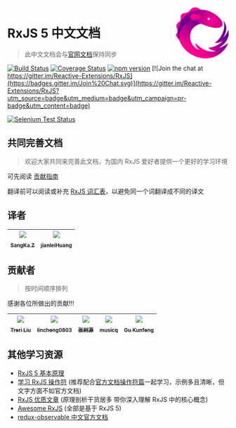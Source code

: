 <img src="doc/asset/Rx_Logo_S.png" alt="logo" height="120" align="right" />

# RxJS 5 中文文档

> 此中文文档会与[官网文档](https://github.com/ReactiveX/RxJS)保持同步

[![Build Status](https://travis-ci.org/ReactiveX/rxjs.svg?branch=master)](https://travis-ci.org/ReactiveX/rxjs)
[![Coverage Status](https://coveralls.io/repos/github/ReactiveX/rxjs/badge.svg?branch=master)](https://coveralls.io/github/ReactiveX/rxjs?branch=master)
[![npm version](https://badge.fury.io/js/%40reactivex%2Frxjs.svg)](http://badge.fury.io/js/%40reactivex%2Frxjs)
[![Join the chat at https://gitter.im/Reactive-Extensions/RxJS](https://badges.gitter.im/Join%20Chat.svg)](https://gitter.im/Reactive-Extensions/RxJS?utm_source=badge&utm_medium=badge&utm_campaign=pr-badge&utm_content=badge)

[![Selenium Test Status](https://saucelabs.com/browser-matrix/rxjs5.svg)](https://saucelabs.com/u/rxjs5)

## 共同完善文档

> 欢迎大家共同来完善此文档，为国内 RxJS 爱好者提供一个更好的学习环境

可先阅读 [贡献指南](https://github.com/RxJS-CN/RxJS-Docs-CN/wiki/%E8%B4%A1%E7%8C%AE%E6%8C%87%E5%8D%97)

翻译前可以阅读或补充 [RxJS 词汇表](https://github.com/RxJS-CN/RxJS-Docs-CN/wiki/RxJS-%E8%AF%8D%E6%B1%87%E8%A1%A8)，以避免同一个词翻译成不同的译文

## 译者

| [<img src="https://avatars2.githubusercontent.com/u/6177271?v=3" width="100px;"/><br /><sub>SangKa.Z</sub>](https://github.com/SangKa) | [<img src="https://avatars1.githubusercontent.com/u/7888082?v=3" width="100px;"/><br /><sub>jianleiHuang</sub>](https://github.com/moreJs) |
| :---: | :---: |

## 贡献者

>按时间顺序排列

感谢各位所做出的贡献!!!

| [<img src="https://avatars0.githubusercontent.com/u/2631733?v=3" width="100px;"/><br /><sub>Treri Liu</sub>](http://iSay.me) | [<img src="https://avatars3.githubusercontent.com/u/5787145?v=3" width="100px;"/><br /><sub>lincheng0803</sub>](https://github.com/lincheng0803) | [<img src="https://avatars1.githubusercontent.com/u/12392733?v=3" width="100px;"/><br /><sub>张树源</sub>](https://mrxf.github.io) | [<img src="https://avatars1.githubusercontent.com/u/8630596?v=3" width="100px;"/><br /><sub>musicq</sub>](http://musicq.github.io/) | [<img src="https://avatars0.githubusercontent.com/u/12066055?v=4" width="100px;"/><br /><sub>Gu Kunfeng</sub>](https://github.com/keifergu) |
| :---: | :---: | :---: | :---: | :---: |

## 其他学习资源

 * [RxJS 5 基本原理](https://github.com/RxJS-CN/rxjs5-ultimate-cn)
 * [学习 RxJS 操作符](https://github.com/RxJS-CN/learn-rxjs-operators) (推荐配合[官方文档操作符篇](http://cn.rx.js.org/class/es6/Observable.js~Observable.html)一起学习，示例多且清晰，但文字方面不如官方文档)
 * [RxJS 优质文章](https://github.com/RxJS-CN/rxjs-articles-translation) (原理剖析干货居多 带你深入理解 RxJS 中的核心概念)
 * [Awesome RxJS](https://github.com/RxJS-CN/awesome-rxjs) (全部是基于 RxJS 5)
 * [redux-observable 中文官方文档](https://redux-observable-cn.js.org/)